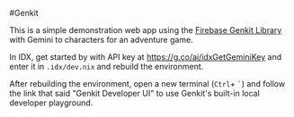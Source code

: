 #Genkit

This is a simple demonstration web app using the [Firebase Genkit Library](https://github.com/firebase/genkit) with Gemini to characters for an adventure game.

In IDX, get started by with API key at https://g.co/ai/idxGetGeminiKey and enter it in `.idx/dev.nix` and rebuild the environment.

After rebuilding the environment, open a new terminal (`Ctrl`+ `` ` ``) and follow the link that said "Genkit Developer UI" to use Genkit's built-in local developer playground.